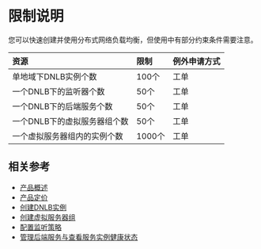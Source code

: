 # 限制说明
您可以快速创建并使用分布式网络负载均衡，但使用中有部分约束条件需要注意。

| 资源	| 限制	| 例外申请方式 |
| :- | :- | :- |
|单地域下DNLB实例个数	|100个	|工单|
|一个DNLB下的监听器个数	|50个	|工单|
|一个DNLB下的后端服务个数	|50个	|工单|
|一个DNLB下的虚拟服务器组个数	|50个|	工单|
|一个虚拟服务器组内的实例个数	|1000个|	工单|
## 相关参考
- [产品概述](../Introduction/Product-Overview.md)
- [产品定价](../Pricing/Billing-Overview.md)
- [创建DNLB实例](../Operation-Guide/Create-DNLB-Instance.md)
- [创建虚拟服务器组](../Operation-Guide/TargetGroup-Management.md)
- [配置监听策略](../Operation-Guide/Listener-Management.md)
- [管理后端服务与查看服务实例健康状态](../Operation-Guide/Backend-Management.md)
